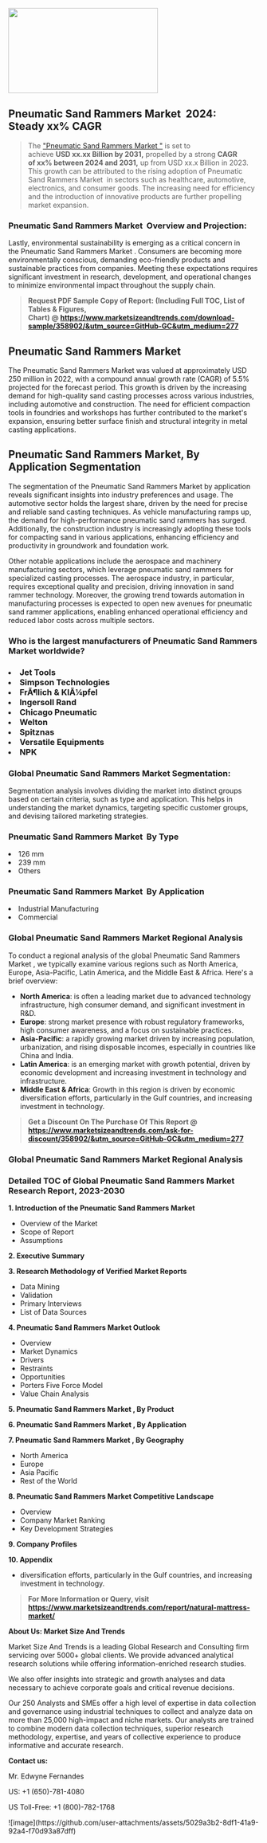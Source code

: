 <p><img class="alignnone size-medium wp-image-20088" src="https://ffe5etoiles.com/wp-content/uploads/2024/12/MST1-300x171.png" alt="" width="300" height="171" /></p><h2 id="ember46" class="ember-view reader-text-block__heading-2">Pneumatic Sand Rammers Market &nbsp;2024: Steady&nbsp;xx% CAGR</h2><blockquote id="ember47" class="ember-view reader-text-block__blockquote">The&nbsp;<a class="app-aware-link " href="https://www.marketsizeandtrends.com/download-sample/358902/&utm_source=GitHub-GC&utm_medium=277" target="_blank" data-test-app-aware-link="">"Pneumatic Sand Rammers Market "</a>&nbsp;is set to achieve&nbsp;<strong>USD&nbsp;xx.xx&nbsp;Billion by 2031,</strong>&nbsp;propelled by a strong&nbsp;<strong>CAGR of&nbsp;xx% between 2024 and 2031,</strong>&nbsp;up from USD xx.x Billion in 2023. This growth can be attributed to the rising adoption of&nbsp;Pneumatic Sand Rammers Market &nbsp;in sectors such as healthcare, automotive, electronics, and consumer goods. The increasing need for efficiency and the introduction of innovative products are further propelling market expansion.</blockquote><h3 id="ember48" class="ember-view reader-text-block__heading-3">Pneumatic Sand Rammers Market &nbsp;Overview and Projection:</h3><p id="ember49" class="ember-view reader-text-block__paragraph">Lastly, environmental sustainability is emerging as a critical concern in the&nbsp;Pneumatic Sand Rammers Market . Consumers are becoming more environmentally conscious, demanding eco-friendly products and sustainable practices from companies. Meeting these expectations requires significant investment in research, development, and operational changes to minimize environmental impact throughout the supply chain.</p><blockquote id="ember50" class="ember-view reader-text-block__blockquote"><strong>Request PDF Sample Copy of Report: (Including Full TOC, List of Tables &amp; Figures, Chart)&nbsp;@&nbsp;<strong><a href="https://www.marketsizeandtrends.com/download-sample/358902/&utm_source=GitHub-GC&utm_medium=277" target="_blank">https://www.marketsizeandtrends.com/download-sample/358902/&utm_source=GitHub-GC&utm_medium=277</a></strong></strong></blockquote><h3 class=""> <h2>Pneumatic Sand Rammers Market</h2><p>The Pneumatic Sand Rammers Market was valued at approximately USD 250 million in 2022, with a compound annual growth rate (CAGR) of 5.5% projected for the forecast period. This growth is driven by the increasing demand for high-quality sand casting processes across various industries, including automotive and construction. The need for efficient compaction tools in foundries and workshops has further contributed to the market's expansion, ensuring better surface finish and structural integrity in metal casting applications.</p><h2>Pneumatic Sand Rammers Market, By Application Segmentation</h2><p>The segmentation of the Pneumatic Sand Rammers Market by application reveals significant insights into industry preferences and usage. The automotive sector holds the largest share, driven by the need for precise and reliable sand casting techniques. As vehicle manufacturing ramps up, the demand for high-performance pneumatic sand rammers has surged. Additionally, the construction industry is increasingly adopting these tools for compacting sand in various applications, enhancing efficiency and productivity in groundwork and foundation work.</p><p>Other notable applications include the aerospace and machinery manufacturing sectors, which leverage pneumatic sand rammers for specialized casting processes. The aerospace industry, in particular, requires exceptional quality and precision, driving innovation in sand rammer technology. Moreover, the growing trend towards automation in manufacturing processes is expected to open new avenues for pneumatic sand rammer applications, enabling enhanced operational efficiency and reduced labor costs across multiple sectors.</p></h3><h3 id="" class="">Who is the largest manufacturers of&nbsp;Pneumatic Sand Rammers Market  worldwide?</h3><h3 class=""></Li><Li>Jet Tools</Li><Li> Simpson Technologies</Li><Li> FrÃ¶lich & KlÃ¼pfel</Li><Li> Ingersoll Rand</Li><Li> Chicago Pneumatic</Li><Li> Welton</Li><Li> Spitznas</Li><Li> Versatile Equipments</Li><Li> NPK</h3><h3 id="ember53" class="ember-view reader-text-block__heading-3">Global&nbsp;Pneumatic Sand Rammers Market  Segmentation:</h3><p id="ember54" class="ember-view reader-text-block__paragraph">Segmentation analysis involves dividing the market into distinct groups based on certain criteria, such as type and application. This helps in understanding the market dynamics, targeting specific customer groups, and devising tailored marketing strategies.</p><h3 id="" class="">Pneumatic Sand Rammers Market &nbsp;By Type</h3><p></Li><Li>126 mm</Li><Li> 239 mm</Li><Li> Others</p><h3 id="" class="">Pneumatic Sand Rammers Market &nbsp;By Application</h3><p class=""></Li><Li>Industrial Manufacturing</Li><Li> Commercial</p><h3 id="ember62" class="ember-view reader-text-block__heading-3">Global Pneumatic Sand Rammers Market  Regional Analysis</h3><p id="ember63" class="ember-view reader-text-block__paragraph">To conduct a regional analysis of the global Pneumatic Sand Rammers Market , we typically examine various regions such as North America, Europe, Asia-Pacific, Latin America, and the Middle East &amp; Africa. Here's a brief overview:</p><ul><li><strong>North America</strong>: is often a leading market due to advanced technology infrastructure, high consumer demand, and significant investment in R&amp;D.</li><li><strong>Europe</strong>: strong market presence with robust regulatory frameworks, high consumer awareness, and a focus on sustainable practices.</li><li><strong>Asia-Pacific</strong>: a rapidly growing market driven by increasing population, urbanization, and rising disposable incomes, especially in countries like China and India.</li><li><strong>Latin America</strong>: is an emerging market with growth potential, driven by economic development and increasing investment in technology and infrastructure.</li><li><strong>Middle East &amp; Africa</strong>: Growth in this region is driven by economic diversification efforts, particularly in the Gulf countries, and increasing investment in technology.</li></ul><blockquote id="ember61" class="ember-view reader-text-block__blockquote"><strong>Get a Discount On The Purchase Of This Report @ <strong><a href="https://html-cleaner.com/" target="">https://www.marketsizeandtrends.com/ask-for-discount/358902/&utm_source=GitHub-GC&utm_medium=277</a></strong></strong></blockquote><h3 id="ember62" class="ember-view reader-text-block__heading-3">Global Pneumatic Sand Rammers Market  Regional Analysis</h3><h3 id="" class="">Detailed TOC of Global Pneumatic Sand Rammers Market  Research Report, 2023-2030</h3><p id="" class=""><strong>1. Introduction of the Pneumatic Sand Rammers Market </strong></p><ul><li>Overview of the Market</li><li>Scope of Report</li><li>Assumptions</li></ul><p id="" class=""><strong>2. Executive Summary</strong></p><p id="" class=""><strong>3. Research Methodology of Verified Market Reports</strong></p><ul><li>Data Mining</li><li>Validation</li><li>Primary Interviews</li><li>List of Data Sources</li></ul><p id="" class=""><strong>4. Pneumatic Sand Rammers Market  Outlook</strong></p><ul><li>Overview</li><li>Market Dynamics</li><li>Drivers</li><li>Restraints</li><li>Opportunities</li><li>Porters Five Force Model</li><li>Value Chain Analysis</li></ul><p id="" class=""><strong>5. Pneumatic Sand Rammers Market , By Product</strong></p><p id="" class=""><strong>6. Pneumatic Sand Rammers Market , By Application</strong></p><p id="" class=""><strong>7. Pneumatic Sand Rammers Market , By Geography</strong></p><ul><li>North America</li><li>Europe</li><li>Asia Pacific</li><li>Rest of the World</li></ul><p id="" class=""><strong>8. Pneumatic Sand Rammers Market  Competitive Landscape</strong></p><ul><li>Overview</li><li>Company Market Ranking</li><li>Key Development Strategies</li></ul><p id="" class=""><strong>9. Company Profiles</strong></p><p id="" class=""><strong>10. Appendix</strong></p><ul><li>diversification efforts, particularly in the Gulf countries, and increasing investment in technology.</li></ul><blockquote id="ember65" class="ember-view reader-text-block__blockquote"><strong>For More Information or Query, visit <strong><strong><a href="https://html-cleaner.com/" target="">https://www.marketsizeandtrends.com/report/natural-mattress-market/</a></strong></strong></strong></blockquote><p id="" class=""><strong>About Us: Market Size And Trends</strong></p><p id="" class="">Market Size And Trends is a leading Global Research and Consulting firm servicing over 5000+ global clients. We provide advanced analytical research solutions while offering information-enriched research studies.</p><p id="" class="">We also offer insights into strategic and growth analyses and data necessary to achieve corporate goals and critical revenue decisions.</p><p id="" class="">Our 250 Analysts and SMEs offer a high level of expertise in data collection and governance using industrial techniques to collect and analyze data on more than 25,000 high-impact and niche markets. Our analysts are trained to combine modern data collection techniques, superior research methodology, expertise, and years of collective experience to produce informative and accurate research.</p><p id="" class=""><strong>Contact us:</strong></p><p id="" class="">Mr. Edwyne Fernandes</p><p id="" class="">US: +1 (650)-781-4080</p><p id="" class="">US Toll-Free: +1 (800)-782-1768</p>
![image](https://github.com/user-attachments/assets/5029a3b2-8df1-41a9-92a4-f70d93a87dff)
